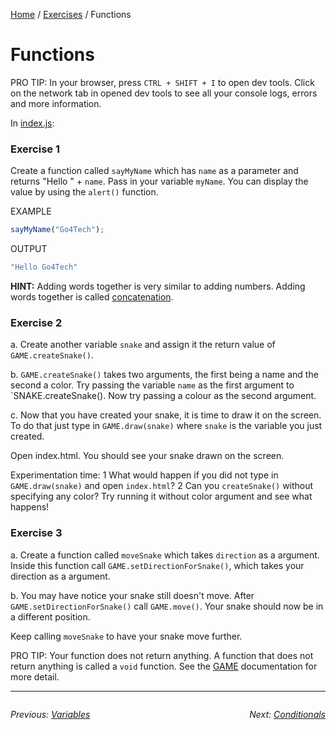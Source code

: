 <a href="/javascript-4-beginners/">Home</a> / <a href="/javascript-4-beginners/Exercises/">Exercises</a> / Functions

# Functions

PRO TIP: In your browser, press `CTRL + SHIFT + I` to open dev tools. Click on the network tab in opened dev tools to see all your console logs, errors and more information.

In [index.js](../src/index.js):

### Exercise 1

Create a function called `sayMyName` which has `name` as a parameter and returns "Hello " + `name`. Pass in your variable `myName`. You can display the value by using the `alert()` function.

EXAMPLE
```javascript
sayMyName("Go4Tech");
```

OUTPUT
```javascript
"Hello Go4Tech"
```

**HINT:**
Adding words together is very similar to adding numbers. Adding words together is called [concatenation](http://2ality.com/2011/10/string-concatenation.html).

### Exercise 2


a. Create another variable `snake` and assign it the return value of `GAME.createSnake()`.

b.  `GAME.createSnake()` takes two arguments, the first being a name and the second a color. Try passing the variable `name` as the first argument to `SNAKE.createSnake(). Now try passing a colour as the second argument.

c. Now that you have created your snake, it is time to draw it on the screen. To do that just type in `GAME.draw(snake)` where `snake` is the variable you just created.

Open index.html. You should see your snake drawn on the screen.

Experimentation time:
1 What would happen if you did not type in `GAME.draw(snake)` and open `index.html`?
2 Can you `createSnake()` without specifying any color? Try running it without color argument and see what happens!


### Exercise 3

a. Create a function called `moveSnake` which takes `direction` as a argument. Inside this function call `GAME.setDirectionForSnake()`, which takes your direction as a argument.

b. You may have notice your snake still doesn't move. After `GAME.setDirectionForSnake()` call `GAME.move()`. Your snake should now be in a different position.

Keep calling `moveSnake` to have your snake move further.

PRO TIP: Your function does not return anything. A function that does not return anything is called a `void` function. See the [GAME](../lib/documentation) documentation for more detail.


---
<div style="float: left">

<i>Previous: <a href="./1%20Variables">Variables</a><i>

</div>

<div style="float: right">

<i>Next: <a href="./3%20Conditionals">Conditionals</a><i>


</div>

